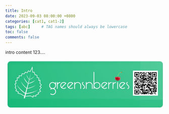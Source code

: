 ```yaml
---
title: Intro
date: 2023-09-03 08:00:00 +0800
categories: [cat1, cat1-2]
tags: [abc]     # TAG names should always be lowercase
toc: false
comments: false
---
```


intro content 123....

![log QR](/assets/images/greensnberries.farm-logo-with-qr.png)

